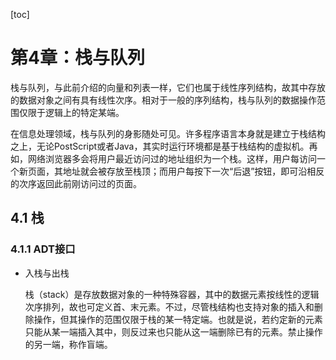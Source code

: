 [toc]

# 第4章：栈与队列

栈与队列，与此前介绍的向量和列表一样，它们也属于线性序列结构，故其中存放的数据对象之间有具有线性次序。相对于一般的序列结构，栈与队列的数据操作范围仅限于逻辑上的特定某端。

在信息处理领域，栈与队列的身影随处可见。许多程序语言本身就是建立于栈结构之上，无论PostScript或者Java，其实时运行环境都是基于栈结构的虚拟机。再如，网络浏览器多会将用户最近访问过的地址组织为一个栈。这样，用户每访问一个新页面，其地址就会被存放至栈顶；而用户每按下一次“后退”按钮，即可沿相反的次序返回此前刚访问过的页面。



## 4.1 栈

### 4.1.1 ADT接口

* 入栈与出栈

  栈（stack）是存放数据对象的一种特殊容器，其中的数据元素按线性的逻辑次序排列，故也可定义首、末元素。不过，尽管栈结构也支持对象的插入和删除操作，但其操作的范围仅限于栈的某一特定端。也就是说，若约定新的元素只能从某一端插入其中，则反过来也只能从这一端删除已有的元素。禁止操作的另一端，称作盲端。